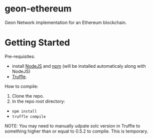 # geon-ethereum
Geon Network implementation for an Ethereum blockchain.

# Getting Started
Pre-requisites:
- install [NodeJS](https://nodejs.org) and [npm](https://www.npmjs.com) (will be installed automaticaly along with NodeJS)
- [Truffle](https://truffleframework.com).

How to compile:
1. Clone the repo.
2. In the repo root directory:
- `npm install`
- `truffle compile`

NOTE: You may need to manually udpate solc version in Truffle to something higher than or equal to 0.5.2 to complie. This is temporary.
